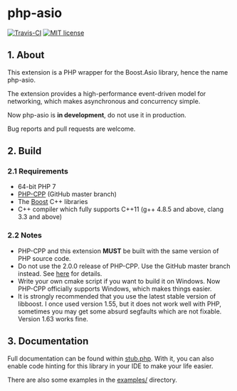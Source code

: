 # php-asio

[![Travis-CI](https://travis-ci.org/CismonX/php-asio.svg?branch=master)](https://travis-ci.org/CismonX/php-asio)
[![MIT license](https://img.shields.io/badge/licence-MIT-blue.svg)](https://opensource.org/licenses/MIT)

## 1. About

This extension is a PHP wrapper for the Boost.Asio library, hence the name php-asio.

The extension provides a high-performance event-driven model for networking, which makes asynchronous and concurrency simple.

Now php-asio is **in development**, do not use it in production.

Bug reports and pull requests are welcome.

## 2. Build

### 2.1 Requirements

* 64-bit PHP 7
* [PHP-CPP](http://www.php-cpp.com/) \(GitHub master branch\)
* The [Boost](http://www.boost.org/) C++ libraries
* C++ compiler which fully supports C++11 \(g++ 4.8.5 and above, clang 3.3 and above\)

### 2.2 Notes

* PHP-CPP and this extension **MUST** be built with the same version of PHP source code.
* Do not use the 2.0.0 release of PHP-CPP. Use the GitHub master branch instead. See [here](https://cismon.net/2017/09/19/PHP-CPP-bug-which-causes-memory-leak/) for details.
* Write your own cmake script if you want to build it on Windows. Now PHP-CPP officially supports Windows, which makes things easier.
* It is strongly recommended that you use the latest stable version of libboost. I once used version 1.55, but it does not work well with PHP, sometimes you may get some absurd segfaults which are not fixable. Version 1.63 works fine.

## 3. Documentation

Full documentation can be found within [stub.php](stub.php). With it, you can also enable code hinting for this library in your IDE to make your life easier.

There are also some examples in the [examples/](examples/) directory.